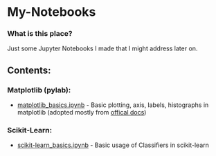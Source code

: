 # My-Notebooks

### What is this place?
Just some Jupyter Notebooks I made that I might address later on.

## Contents:

### Matplotlib (pylab):
- [matplotlib_basics.ipynb](matplotlib/matplotlib_basics.ipynb) - Basic plotting, axis, labels, histographs in matplotlib 
(adopted mostly from [offical docs](http://matplotlib.org/users/pyplot_tutorial.html))

### Scikit-Learn:
- [scikit-learn_basics.ipynb](scikit-learn/scikit-learn_basics.ipynb) - Basic usage of Classifiers in scikit-learn
